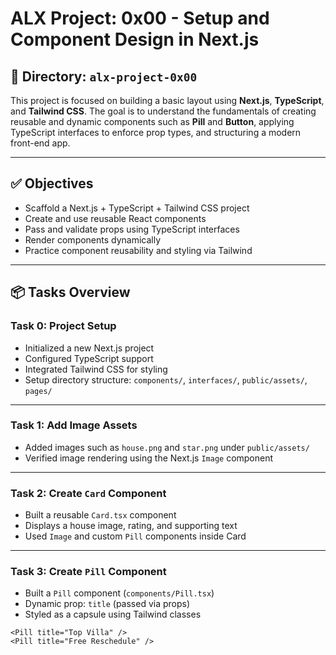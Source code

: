 # ALX Project: 0x00 - Setup and Component Design in Next.js

## 📁 Directory: `alx-project-0x00`

This project is focused on building a basic layout using **Next.js**, **TypeScript**, and **Tailwind CSS**. The goal is to understand the fundamentals of creating reusable and dynamic components such as **Pill** and **Button**, applying TypeScript interfaces to enforce prop types, and structuring a modern front-end app.

---

## ✅ Objectives

- Scaffold a Next.js + TypeScript + Tailwind CSS project
- Create and use reusable React components
- Pass and validate props using TypeScript interfaces
- Render components dynamically
- Practice component reusability and styling via Tailwind

---

## 📦 Tasks Overview

### Task 0: Project Setup

- Initialized a new Next.js project
- Configured TypeScript support
- Integrated Tailwind CSS for styling
- Setup directory structure: `components/`, `interfaces/`, `public/assets/`, `pages/`

---

### Task 1: Add Image Assets

- Added images such as `house.png` and `star.png` under `public/assets/`
- Verified image rendering using the Next.js `Image` component

---

### Task 2: Create `Card` Component

- Built a reusable `Card.tsx` component
- Displays a house image, rating, and supporting text
- Used `Image` and custom `Pill` components inside Card

---

### Task 3: Create `Pill` Component

- Built a `Pill` component (`components/Pill.tsx`)
- Dynamic prop: `title` (passed via props)
- Styled as a capsule using Tailwind classes

```tsx
<Pill title="Top Villa" />
<Pill title="Free Reschedule" />
